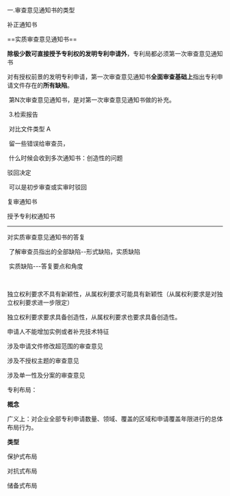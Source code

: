一.审查意见通知书的类型

补正通知书

==实质审查意见通知书==

​	**除极少数可直接授予专利权的发明专利申请外**，专利局都必须第一次审查意见通知书

​	对有授权前景的发明专利申请，第一次审查意见通知书**全面审查基础上**指出专利申请文件存在的**所有缺陷**。

​	第N次审查意见通知书，是对第一次审查意见通知书做的补充。

​	3.检索报告

​		对比文件类型 A

​	留一些错误给审查员，

​	什么时候会收到多次通知书：创造性的问题

驳回决定

​	可以是初步审查或实审时驳回

复审通知书

授予专利权通知书

------

对实质审查意见通知书的答复

​	了解审查员指出的全部缺陷--形式缺陷，实质缺陷

​	实质缺陷---答复要点和角度

​		

独立权利要求不具有新颖性，从属权利要求可能具有新颖性（从属权利要求是对独立权利要求进一步限定）

独立权利要求要求具备创造性，从属权利要求也要求具备创造性。



申请人不能增加实例或者补充技术特征



涉及申请文件修改超范围的审查意见

涉及不授权主题的审查意见

涉及单一性及分案的审查意见



专利布局：

**概念**

广义上：对企业全部专利申请数量、领域、覆盖的区域和申请覆盖年限进行的总体布局行为。

**类型**

保护式布局

对抗式布局

储备式布局



























